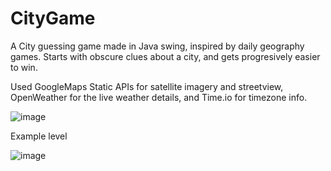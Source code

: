 # CityGame
A City guessing game made in Java swing, inspired by daily geography games. 
Starts with obscure clues about a city, and gets progresively easier to win.

Used GoogleMaps Static APIs for satellite imagery and streetview, OpenWeather for the live weather details, and Time.io for timezone info.

![image](https://github.com/avi0s/CityGame/assets/172209182/80ddcfa8-c940-4499-8e5b-0a4dc1cd1478)

Example level 

![image](https://github.com/avi0s/CityGame/assets/172209182/e097494f-0b41-4d5d-babc-216ac96f4047)
